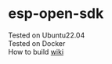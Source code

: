 # esp-open-sdk

 Tested on Ubuntu22.04
 <br>
Tested on Docker
 <br>
How to build [wiki](https://github.com/LouisLee985/esp-open-sdk/wiki)
